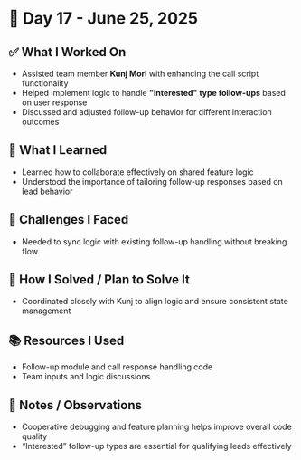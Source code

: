 # 📅 Day 17 - June 25, 2025

## ✅ What I Worked On
- Assisted team member **Kunj Mori** with enhancing the call script functionality
- Helped implement logic to handle **"Interested" type follow-ups** based on user response
- Discussed and adjusted follow-up behavior for different interaction outcomes

## 🧠 What I Learned
- Learned how to collaborate effectively on shared feature logic
- Understood the importance of tailoring follow-up responses based on lead behavior

## 🧩 Challenges I Faced
- Needed to sync logic with existing follow-up handling without breaking flow

## 🔧 How I Solved / Plan to Solve It
- Coordinated closely with Kunj to align logic and ensure consistent state management

## 📚 Resources I Used
- Follow-up module and call response handling code
- Team inputs and logic discussions

## 💬 Notes / Observations
- Cooperative debugging and feature planning helps improve overall code quality
- “Interested” follow-up types are essential for qualifying leads effectively
